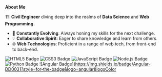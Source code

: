 

**About Me**

🏗️ **Civil Engineer** diving deep into the realms of **Data Science** and **Web Programming**.
  
- 🌟 **Constantly Evolving**: Always honing my skills for the next challenge.
- 💡 **Collaborative Spirit**: Eager to share knowledge and learn from others.
- 🌐 **Web Technologies**: Proficient in a range of web tech, from front-end to back-end.

![HTML5 Badge](https://img.shields.io/badge/HTML5-E34F26?style=for-the-badge&logo=html5&logoColor=white)
![CSS3 Badge](https://img.shields.io/badge/CSS3-1572B6?style=for-the-badge&logo=css3&logoColor=white)
![JavaScript Badge](https://img.shields.io/badge/JavaScript-F7DF1E?style=for-the-badge&logo=javascript&logoColor=black)
![Node.js Badge](https://img.shields.io/badge/Node.js-43853D?style=for-the-badge&logo=node.js&logoColor=white)
![Python Badge](https://img.shields.io/badge/Python-3776AB?style=for-the-badge&logo=python&logoColor=white)
![Angular Badge](https://img.shields.io/badge/Angular-DD0031?style=for-the-badge&logo=angular&logoColor
